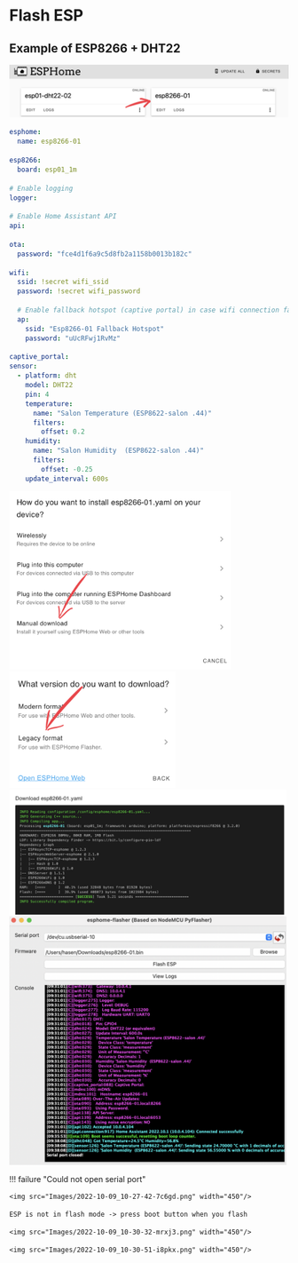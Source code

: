 # Flash ESP
## Example of ESP8266 + DHT22

<img src="Images/2022-10-09_10-11-25-fdr4h.png" width="600"/>

``` yaml
esphome:
  name: esp8266-01

esp8266:
  board: esp01_1m

# Enable logging
logger:

# Enable Home Assistant API
api:

ota:
  password: "fce4d1f6a9c5d8fb2a1158b0013b182c"

wifi:
  ssid: !secret wifi_ssid
  password: !secret wifi_password

  # Enable fallback hotspot (captive portal) in case wifi connection fails
  ap:
    ssid: "Esp8266-01 Fallback Hotspot"
    password: "uUcRFwj1RvMz"

captive_portal:
sensor:
  - platform: dht
    model: DHT22
    pin: 4
    temperature:
      name: "Salon Temperature (ESP8622-salon .44)"
      filters:
        offset: 0.2      
    humidity:
      name: "Salon Humidity  (ESP8622-salon .44)"
      filters:
        offset: -0.25      
    update_interval: 600s
```

<img src="Images/2022-10-09_09-47-21-xd5ut.png" width="400"/>

<img src="Images/2022-10-09_09-47-30-g6m3z.png" width="300"/>

<img src="Images/2022-10-09_09-47-50-sji1a.png" width="500"/>

<img src="Images/2022-10-09_10-09-49-h4082.png" width="500"/>


!!! failure "Could not open serial port"

    <img src="Images/2022-10-09_10-27-42-7c6gd.png" width="450"/>

    ESP is not in flash mode -> press boot button when you flash

    <img src="Images/2022-10-09_10-30-32-mrxj3.png" width="450"/>

    <img src="Images/2022-10-09_10-30-51-i8pkx.png" width="450"/>

